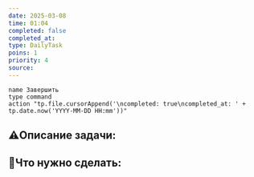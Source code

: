 ```yaml
---
date: 2025-03-08
time: 01:04
completed: false
completed_at:  
type: DailyTask
poins: 1
priority: 4
source: 
---
```

```button
name Завершить
type command
action "tp.file.cursorAppend('\ncompleted: true\ncompleted_at: ' + tp.date.now('YYYY-MM-DD HH:mm'))"
```

## ⚠️Описание задачи:



## 📝Что нужно сделать:
